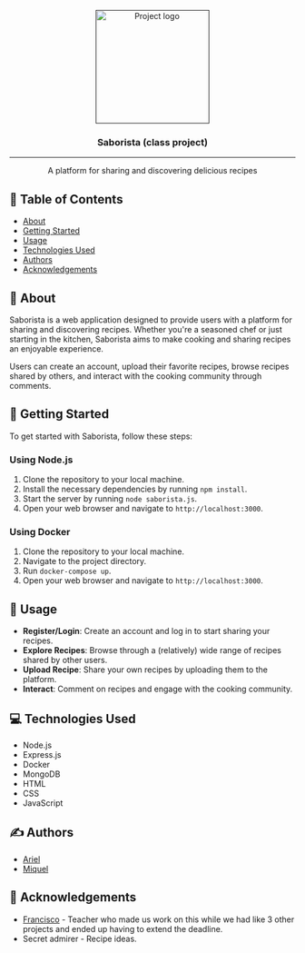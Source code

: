 <p align="center">
  <a href="" rel="noopener">
    <img width=200px height=200px src="https://github.com/Ariel-A-C/Saborista/assets/144775269/37f18de3-0ef4-4f90-8240-f7905ab84bcb" alt="Project logo"></a>
</p>

<h3 align="center">Saborista (class project)</h3>

---


<p align="center"> A platform for sharing and discovering delicious recipes
    <br> 
</p>

## 📝 Table of Contents
- [About](#about)
- [Getting Started](#getting_started)
- [Usage](#usage)
- [Technologies Used](#technologies)
- [Authors](#authors)
- [Acknowledgements](#acknowledgement)

## 🧐 About <a name = "about"></a>
Saborista is a web application designed to provide users with a platform for sharing and discovering recipes. Whether you're a seasoned chef or just starting in the kitchen, Saborista aims to make cooking and sharing recipes an enjoyable experience.

Users can create an account, upload their favorite recipes, browse recipes shared by others, and interact with the cooking community through comments.

## 🏁 Getting Started <a name = "getting_started"></a>
To get started with Saborista, follow these steps:

### Using Node.js

1. Clone the repository to your local machine.
2. Install the necessary dependencies by running `npm install`.
3. Start the server by running `node saborista.js`.
4. Open your web browser and navigate to `http://localhost:3000`.

### Using Docker

1. Clone the repository to your local machine.
2. Navigate to the project directory.
3. Run `docker-compose up`.
4. Open your web browser and navigate to `http://localhost:3000`.

## 🎈 Usage <a name="usage"></a>
- **Register/Login**: Create an account and log in to start sharing your recipes.
- **Explore Recipes**: Browse through a (relatively) wide range of recipes shared by other users.
- **Upload Recipe**: Share your own recipes by uploading them to the platform.
- **Interact**: Comment on recipes and engage with the cooking community.

## 💻 Technologies Used <a name = "technologies"></a>
- Node.js
- Express.js
- Docker
- MongoDB
- HTML
- CSS
- JavaScript

## ✍️ Authors <a name = "authors"></a>
- [Ariel](https://github.com/Ariel-A-C)
- [Miquel](https://github.com/miquelnicolas)

## 🎉 Acknowledgements <a name = "acknowledgement"></a>
- [Francisco](https://github.com/fmesasc) - Teacher who made us work on this while we had like 3 other projects and ended up having to extend the deadline.
- Secret admirer - Recipe ideas.
